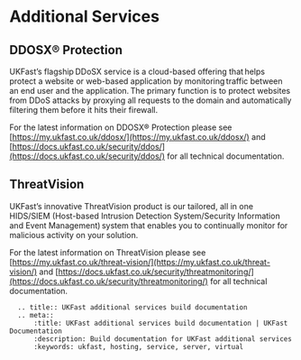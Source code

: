 # Additional Services

## DDOSX® Protection
UKFast’s flagship DDoSX service is a cloud-based offering that helps protect a website or web-based application by monitoring traffic between an end user and the application. The primary function is to protect websites from DDoS attacks by proxying all requests to the domain and automatically filtering them before it hits their firewall.

For the latest information on DDOSX® Protection please see [https://my.ukfast.co.uk/ddosx/](https://my.ukfast.co.uk/ddosx/) and [https://docs.ukfast.co.uk/security/ddos/](https://docs.ukfast.co.uk/security/ddos/) for all technical documentation. 

## ThreatVision
UKFast’s innovative ThreatVision product is our tailored, all in one HIDS/SIEM (Host-based Intrusion Detection System/​Security Information and Event Management) system that enables you to continually monitor for malicious activity on your solution.

For the latest information on ThreatVision please see [https://my.ukfast.co.uk/threat-vision/](https://my.ukfast.co.uk/threat-vision/) and [https://docs.ukfast.co.uk/security/threatmonitoring/](https://docs.ukfast.co.uk/security/threatmonitoring/) for all technical documentation. 

```eval_rst
  .. title:: UKFast additional services build documentation
  .. meta::
      :title: UKFast additional services build documentation | UKFast Documentation
      :description: Build documentation for UKFast additional services
      :keywords: ukfast, hosting, service, server, virtual
